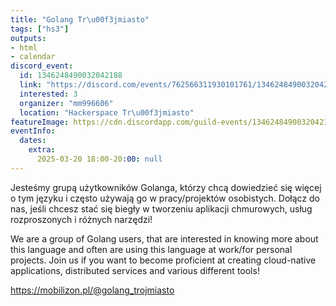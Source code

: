 ```yaml
---
title: "Golang Tr\u00f3jmiasto"
tags: ["hs3"]
outputs:
- html
- calendar
discord_event:
  id: 1346248490032042188
  link: "https://discord.com/events/762566311930101761/1346248490032042188"
  interested: 3
  organizer: "mm996606"
  location: "Hackerspace Tr\u00f3jmiasto"
featureImage: https://cdn.discordapp.com/guild-events/1346248490032042188/ddc50541299cde8ec0e7c3bc68cf853c.png?size=1024
eventInfo:
  dates:
    extra:
      2025-03-20 18:00-20:00: null
---
```

Jesteśmy grupą użytkowników Golanga, którzy chcą dowiedzieć się więcej o tym języku i często używają go w pracy/projektów osobistych. Dołącz do nas, jeśli chcesz stać się biegły w tworzeniu aplikacji chmurowych, usług rozproszonych i różnych narzędzi!

We are a group of Golang users, that are interested in knowing more about this language and often are using this language at work/for personal projects. Join us if you want to become proficient at creating cloud-native applications, distributed services and various different tools!

https://mobilizon.pl/@golang_trojmiasto
